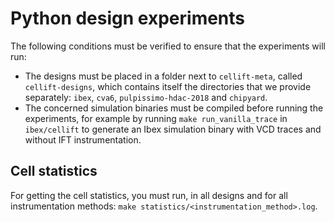 # Python design experiments

The following conditions must be verified to ensure that the experiments will run:

- The designs must be placed in a folder next to `cellift-meta`, called `cellift-designs`, which contains itself the directories that we provide separately: `ibex`, `cva6`, `pulpissimo-hdac-2018` and `chipyard`.
- The concerned simulation binaries must be compiled before running the experiments, for example by running `make run_vanilla_trace` in `ibex/cellift` to generate an Ibex simulation binary with VCD traces and without IFT instrumentation.

## Cell statistics

For getting the cell statistics, you must run, in all designs and for all instrumentation methods: `make statistics/<instrumentation_method>.log`.
